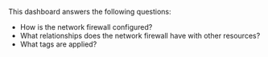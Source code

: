 This dashboard answers the following questions:

- How is the network firewall configured?
- What relationships does the network firewall have with other resources?
- What tags are applied?
